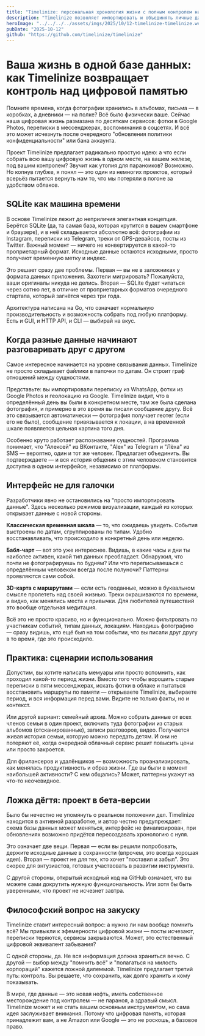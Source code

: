 ```yaml
---
title: "Timelinize: персональная хронология жизни с полным контролем над данными"
description: "Timelinize позволяет импортировать и объединять личные данные из разных источников в единую интерактивную временную шкалу на вашем компьютере."
heroImage: "../../../../assets/imgs/2025/10/12-timelinize-timelinize.webp"
pubDate: "2025-10-12"
github: "https://github.com/timelinize/timelinize"
---
```


<!-- [35.16, 86] > [0, 80] -->

# Ваша жизнь в одной базе данных: как Timelinize возвращает контроль над цифровой памятью

Помните времена, когда фотографии хранились в альбомах, письма — в коробках, а дневники — на полке? Всё было физически ваше. Сейчас наша цифровая жизнь размазана по десяткам сервисов: фотки в Google Photos, переписки в мессенджерах, воспоминания в соцсетях. И всё это может исчезнуть после очередного "обновления политики конфиденциальности" или бана аккаунта.

Проект Timelinize предлагает радикально простую идею: а что если собрать всю вашу цифровую жизнь в одном месте, на вашем железе, под вашим контролем? Звучит как утопия для параноиков? Возможно. Но копнув глубже, я понял — это один из немногих проектов, который всерьёз пытается вернуть нам то, что мы потеряли в погоне за удобством облаков.

## SQLite как машина времени

В основе Timelinize лежит до неприличия элегантная концепция. Берётся SQLite (да, та самая база, которая крутится в вашем смартфоне и браузере), и в неё складывается абсолютно всё: фотографии из Instagram, переписки из Telegram, треки от GPS-девайсов, посты из Twitter. Важный момент — ничего не конвертируется в какой-то проприетарный формат. Исходные данные остаются исходными, просто получают временную метку и индекс.

Это решает сразу две проблемы. Первая — вы не в заложниках у формата данных приложения. Захотели мигрировать? Пожалуйста, ваши оригиналы никуда не делись. Вторая — SQLite будет читаться через сотню лет, в отличие от проприетарных форматов очередного стартапа, который загнётся через три года.

Архитектура написана на Go, что означает нормальную производительность и возможность собрать под любую платформу. Есть и GUI, и HTTP API, и CLI — выбирай на вкус.

## Когда разные данные начинают разговаривать друг с другом

Самое интересное начинается на уровне связывания данных. Timelinize не просто складывает файлики в папочки по датам. Он строит граф отношений между сущностями.

Представьте: вы импортировали переписку из WhatsApp, фотки из Google Photos и геолокацию из Google. Timelinize видит, что в определённый день вы были в конкретном месте, там же была сделана фотография, и примерно в это время вы писали сообщение другу. Всё это связывается автоматически — фотография получает геотег (если его не было), сообщение привязывается к локации, а на временной шкале появляется цельная картина того дня.

Особенно круто работает распознавание сущностей. Программа понимает, что "Алексей" из ВКонтакте, "Alex" из Telegram и "Лёха" из SMS — вероятно, один и тот же человек. Предлагает объединить. Вы подтверждаете — и вся история общения с этим человеком становится доступна в одном интерфейсе, независимо от платформы.

## Интерфейс не для галочки

Разработчики явно не остановились на "просто импортировать данные". Здесь несколько режимов визуализации, каждый из которых открывает данные с новой стороны.

**Классическая временная шкала** — то, что ожидаешь увидеть. События выстроены по датам, сгруппированы по типам. Удобно восстанавливать, что происходило в конкретный день или неделю.

**Бабл-чарт** — вот это уже интереснее. Видишь, в какие часы и дни ты наиболее активен, какой тип данных преобладает. Обнаружил, что почти не фотографируешь по будням? Или что переписываешься с определённым человеком всегда после полуночи? Паттерны проявляются сами собой.

**3D-карта с маршрутами** — если есть геоданные, можно в буквальном смысле пролететь над своей жизнью. Треки окрашиваются по времени, и видно, как менялись места и привычки. Для любителей путешествий это вообще отдельная медитация.

Всё это не просто красиво, но и функционально. Можно фильтровать по участникам событий, типам данных, локациям. Находишь фотографию — сразу видишь, кто ещё был на том событии, что вы писали друг другу в то время, где это происходило.

## Практика: сценарии использования

Допустим, вы хотите написать мемуары или просто вспомнить, как проходил какой-то период жизни. Вместо того чтобы ворошить старые переписки в пяти мессенджерах, искать фотки в облаке и пытаться восстановить маршруты по памяти — открываете Timelinize, выбираете период, и вся информация перед вами. Видите не только факты, но и контекст.

Или другой вариант: семейный архив. Можно собрать данные от всех членов семьи в один проект, включить туда фотографии из старых альбомов (отсканированные), записи разговоров, видео. Получается живая история семьи, которую можно передать детям. И они не потеряют её, когда очередной облачный сервис решит повысить цены или просто закроется.

Для фрилансеров и удалёнщиков — возможность проанализировать, как менялась продуктивность и образ жизни. Где вы были в момент наибольшей активности? С кем общались? Может, паттерны укажут на что-то неочевидное.

## Ложка дёгтя: проект в бета-версии

Было бы нечестно не упомянуть о реальном положении дел. Timelinize находится в активной разработке, и автор честно предупреждает: схема базы данных может меняться, интерфейс не финализирован, при обновлениях возможно придётся пересоздавать хронологию с нуля.

Это означает две вещи. Первая — если вы решили попробовать, держите исходные данные в сохранности (впрочем, это всегда хорошая идея). Вторая — проект не для тех, кто хочет "поставил и забыл". Это скорее для энтузиастов, готовых участвовать в развитии инструмента.

С другой стороны, открытый исходный код на GitHub означает, что вы можете сами докрутить нужную функциональность. Или хотя бы быть уверенными, что проект не исчезнет завтра.

## Философский вопрос на закуску

Timelinize ставит интересный вопрос: а нужно ли нам вообще помнить всё? Мы привыкли к эфемерности цифровой жизни — посты исчезают, переписки теряются, сервисы закрываются. Может, это естественный цифровой эквивалент забывания?

С одной стороны, да. Не вся информация должна храниться вечно. С другой — выбор между "помнить всё" и "полагаться на милость корпораций" кажется ложной дилеммой. Timelinize предлагает третий путь: контроль. Вы решаете, что сохранить, как долго хранить и кому показывать.

В мире, где данные — это новая нефть, иметь собственное месторождение под контролем — не параноя, а здравый смысл. Timelinize может и не стать вашим основным инструментом, но сама идея заслуживает внимания. Потому что цифровая память, которая принадлежит вам, а не Amazon или Google — это не роскошь, а базовое право.
